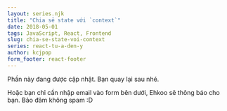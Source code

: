 ```yaml
---
layout: series.njk
title: "Chia sẻ state với `context`"
date: 2018-05-01
tags: JavaScript, React, Frontend
slug: chia-se-state-voi-context
series: react-tu-a-den-y
author: kcjpop
form_footer: react-footer
---
```

Phần này đang được cập nhật. Bạn quay lại sau nhé.

Hoặc bạn chỉ cần nhập email vào form bên dưới, Ehkoo sẽ thông báo cho bạn. Bảo đảm không spam :D
